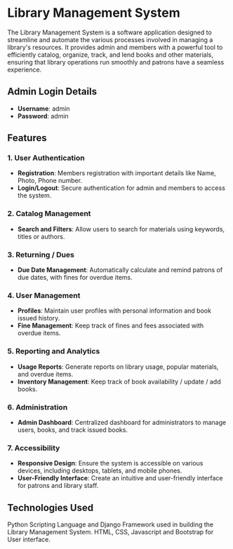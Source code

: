 # Library Management System

The Library Management System is a software application designed to streamline and automate the various processes involved in managing a library's resources. It provides admin and members with a powerful tool to efficiently catalog, organize, track, and lend books and other materials, ensuring that library operations run smoothly and patrons have a seamless experience.

## Admin Login Details
- **Username**: admin
- **Password**: admin


## Features

### 1. User Authentication

- **Registration**: Members registration with important details like Name, Photo, Phone number.
- **Login/Logout**: Secure authentication for admin and members to access the system.

### 2. Catalog Management

- **Search and Filters**: Allow users to search for materials using keywords, titles or authors.

### 3. Returning / Dues

- **Due Date Management**: Automatically calculate and remind patrons of due dates, with fines for overdue items.

### 4. User Management

- **Profiles**: Maintain user profiles with personal information and book issued history.
- **Fine Management**: Keep track of fines and fees associated with overdue items.


### 5. Reporting and Analytics

- **Usage Reports**: Generate reports on library usage, popular materials, and overdue items.
- **Inventory Management**: Keep track of book availability / update / add books.


### 6. Administration

- **Admin Dashboard**: Centralized dashboard for administrators to manage users, books, and track issued books.


### 7. Accessibility

- **Responsive Design**: Ensure the system is accessible on various devices, including desktops, tablets, and mobile phones.
- **User-Friendly Interface**: Create an intuitive and user-friendly interface for patrons and library staff.


## Technologies Used

Python Scripting Language and Django Framework used in building the Library Management System.
HTML, CSS, Javascript and Bootstrap for User interface.

